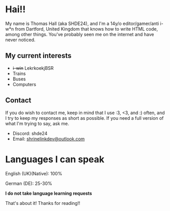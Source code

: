 # Hai!!

My name is Thomas Hall (aka SHDE24), and I'm a 14y/o editor/gamer/anti i-w*n from Dartford, United Kingdom that knows how to write HTML code, among other things. You've probably seen me on the internet and have never noticed.

## My current interests

- ~~i-win~~ LekrkoekjBSR
- Trains
- Buses
- Computers

## Contact

If you do wish to contact me, keep in mind that I use :3, <3, and :) often, and I try to keep my responses as short as possible. 
If you need a full version of what I'm trying to say, ask me.

- Discord: shde24
- Email: shrinelinkdev@outlook.com

# Languages I can speak

English (UK)(Native): 100%

German (DE): 25-30%

**I do not take language learning requests**

That's about it! Thanks for reading!!
